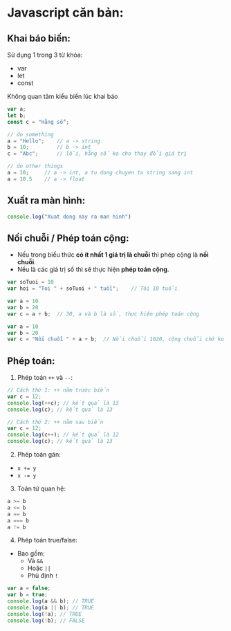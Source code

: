 # Javascript căn bản:

## Khai báo biến:
Sử dụng 1 trong 3 từ khóa: 
- var
- let
- const

Không quan tâm kiểu biến lúc khai báo

```js
var a;
let b;
const c = "Hằng số";

// do something
a = "Hello";    // a -> string
b = 10;         // b -> int
c = "Abc";      // lỗi, hằng số ko cho thay đổi giá trị

// do other things
a = 10;     // a -> int, a tu dong chuyen tu string sang int
a = 10.5    // a -> float
```

## Xuất ra màn hình:

```js
console.log("Xuat dong nay ra man hinh")
```

## Nối chuỗi / Phép toán cộng:
- Nếu trong biểu thức **có ít nhất 1 giá trị là chuỗi** thì phép cộng là **nối chuỗi**.
- Nếu là các giá trị số thì sẽ thực hiện **phép toán cộng**.

```js
var soTuoi = 10
var hoi = "Toi " + soTuoi + " tuổi";    // Tôi 10 tuổi

var a = 10
var b = 20
var c = a + b;  // 30, a và b là số, thực hiện phép toán cộng

var a = 10
var b = 20
var c = "Nối chuỗi " + a + b;  // Nối chuỗi 1020, cộng chuỗi chứ ko cộng số
```

## Phép toán:
1. Phép toán `++` và `--`:

```js
// Cách thứ 1: ++ nằm trước biến
var c = 12;
console.log(++c); // kết quả là 13
console.log(c); // kết quả là 13

// Cách thứ 2: ++ nằm sau biến
var c = 12;
console.log(c++); // kết quả là 12
console.log(c); // kết quả là 13
```

2. Phép toán gán:
- `x += y`
- `x -= y`

3. Toán tử quan hệ:

```js
a >= b
a <= b
a == b
a === b
a != b
```

4. Phép toán true/false:
- Bao gồm:
  + Và `&&`
  + Hoặc `||`
  + Phủ định `!`

```js
var a = false;
var b = true;
console.log(a && b); // TRUE
console.log(a || b); // TRUE
console.log(!a); // TRUE
console.log(!b); // FALSE
```
